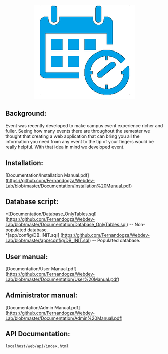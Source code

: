 <p align="center">
  <img src="https://raw.githubusercontent.com/Fernandogza/Webdev-Lab/master/web/img/logo2.png" alt="Event's custom image"/>
</p>

Background:
-------
Event was recently developed to make campus event experience richer and fuller. Seeing how many events there are throughout the semester we thought that creating a web application that can bring you all the information you need from any event to the tip of your fingers would be really helpful. With that idea in mind we developed event.

Installation:
-----------
[Documentation/Installation Manual.pdf] (https://github.com/Fernandogza/Webdev-Lab/blob/master/Documentation/Installation%20Manual.pdf)

Database script:
-----------
*[Documentation/Database_OnlyTables.sql] (https://github.com/Fernandogza/Webdev-Lab/blob/master/Documentation/Database_OnlyTables.sql) -- Non-populated database.  
*[app/config/DB_INIT.sql] (https://github.com/Fernandogza/Webdev-Lab/blob/master/app/config/DB_INIT.sql) -- Populated database.  

User manual:
-----------
[Documentation/User Manual.pdf] (https://github.com/Fernandogza/Webdev-Lab/blob/master/Documentation/User%20Manual.pdf)

Administrator manual:
-----------
[Documentation/Admin Manual.pdf] (https://github.com/Fernandogza/Webdev-Lab/blob/master/Documentation/Admin%20Manual.pdf)

API Documentation:
-----------
```
localhost/web/api/index.html
```
